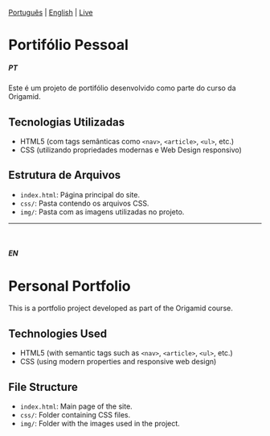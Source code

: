 [Português](#PT) | [English](#en) | <a href="https://joycervs.github.io/">Live</a>

# Portifólio Pessoal

##### PT 
Este é um projeto de portifólio desenvolvido como parte do curso da Origamid. 

## Tecnologias Utilizadas

- HTML5 (com tags semânticas como `<nav>`, `<article>`, `<ul>`, etc.)
- CSS (utilizando propriedades modernas e Web Design responsivo)

## Estrutura de Arquivos

- `index.html`: Página principal do site.
- `css/`: Pasta contendo os arquivos CSS.
- `img/`: Pasta com as imagens utilizadas no projeto.

---

<br>


##### EN

# Personal Portfolio   
This is a portfolio project developed as part of the Origamid course.

## Technologies Used

- HTML5 (with semantic tags such as `<nav>`, `<article>`, `<ul>`, etc.)
- CSS (using modern properties and responsive web design)

## File Structure

- `index.html`: Main page of the site.
- `css/`: Folder containing CSS files.
- `img/`: Folder with the images used in the project.

